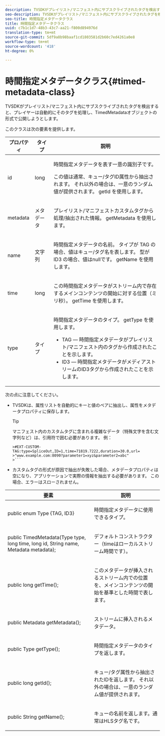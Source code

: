 ```yaml
---
description: TVSDKがプレイリスト/マニフェスト内にサブスクライブされたタグを検出すると、プレイヤーは自動的にそのタグを処理し、TimedMetadataオブジェクトの形式で公開しようとします。
seo-description: TVSDKがプレイリスト/マニフェスト内にサブスクライブされたタグを検出すると、プレイヤーは自動的にそのタグを処理し、TimedMetadataオブジェクトの形式で公開しようとします。
seo-title: 時間指定メタデータクラス
title: 時間指定メタデータクラス
uuid: c7b1c1d7-48b3-43c7-aa21-f800d894976d
translation-type: tm+mt
source-git-commit: 5df9a8b98baaf1cd1803581d2b60c7ed4261a0e8
workflow-type: tm+mt
source-wordcount: '418'
ht-degree: 0%

---
```



# 時間指定メタデータクラス{#timed-metadata-class}

TVSDKがプレイリスト/マニフェスト内にサブスクライブされたタグを検出すると、プレイヤーは自動的にそのタグを処理し、TimedMetadataオブジェクトの形式で公開しようとします。

このクラスは次の要素を提供します。

<table id="table_FFC56AC5B1E04DA99C9309C0223ABA90"> 
 <thead> 
  <tr> 
   <th colname="col1" class="entry"><b> プロパティ </b></th> 
   <th colname="col02" class="entry"> <b> タイプ  </b></th> 
   <th colname="col2" class="entry"> <b> 説明  </b> </th> 
  </tr> 
 </thead>
 <tbody> 
  <tr> 
   <td colname="col1"> <span class="codeph"> id  </span> </td> 
   <td colname="col02"> long </td> 
   <td colname="col2"> <p>時間指定メタデータを表す一意の識別子です。 </p> <p>この値は通常、キュー/タグID属性から抽出されます。 それ以外の場合は、一意のランダム値が提供されます。 <span class="codeph"> getId </span>を使用します。 </p> </td> 
  </tr> 
  <tr> 
   <td colname="col1"> <span class="codeph"> metadata  </span> </td> 
   <td colname="col02"> メタデータ </td> 
   <td colname="col2"> <p>プレイリスト/マニフェストカスタムタグから処理/抽出された情報。 <span class="codeph"> getMetadata </span>を使用します。 </p> </td> 
  </tr> 
  <tr> 
   <td colname="col1"> <span class="codeph"> name </span> </td> 
   <td colname="col02"> 文字列 </td> 
   <td colname="col2"> <p>時間指定メタデータの名前。 タイプが<span class="codeph"> TAG </span>の場合、値はキュー/タグ名を表します。 型が<span class="codeph"> ID3 </span>の場合、値はnullです。 <span class="codeph"> getName </span>を使用します。 </p> </td> 
  </tr> 
  <tr> 
   <td colname="col1"> <span class="codeph"> time  </span> </td> 
   <td colname="col02"> long </td> 
   <td colname="col2"> <p>この時間指定メタデータがストリーム内で存在するメインコンテンツの開始に対する位置（ミリ秒）。 <span class="codeph"> getTime </span>を使用します。 </p> </td> 
  </tr> 
  <tr> 
   <td colname="col1"> <span class="codeph"> type  </span> </td> 
   <td colname="col02"> タイプ </td> 
   <td colname="col2"> <p>時間指定メタデータのタイプ。 <span class="codeph"> getType </span>を使用します。 
     <ul id="ul_70FBFB33E9F846D8B38592560CCE9560"> 
      <li id="li_739D30561BFB4D9B97DF212E4880BA2C">TAG — 時間指定メタデータがプレイリスト/マニフェスト内のタグから作成されたことを示します。 </li> 
      <li id="li_E785E1DEF1CC4D9DBE7764E5D05EFAFC">ID3 — 時間指定メタデータがメディアストリームのID3タグから作成されたことを示します。 </li> 
     </ul> </p> </td> 
  </tr> 
 </tbody> 
</table>

<!--<a id="section_737CC47997F74F80A3C5C6171ADE120E"></a>-->

次の点に注意してください。

* TVSDKは、属性リストを自動的にキーと値のペアに抽出し、属性をメタデータプロパティに保存します。

   >[!TIP]
   >
   >マニフェスト内のカスタムタグに含まれる複雑なデータ（特殊文字を含む文字列など）は、引用符で囲む必要があります。 例：
   >
   >
   ```
   >#EXT-CUSTOM-TAG:type=SpliceOut,ID=1,time=71819.7222,duration=30.0,url= 
   >"www.example.com:8090?parameter1=xyz&parameter2=abc"
   >```

* カスタムタグの形式が原因で抽出が失敗した場合、メタデータプロパティは空になり、アプリケーションで実際の情報を抽出する必要があります。 この場合、エラーはスローされません。

<table id="table_1BAE98BF23F641A3A5709EBE37B327F6"> 
 <thead> 
  <tr> 
   <th colname="col1" class="entry"> <b>要素  </b></th> 
   <th colname="col2" class="entry"> <b>説明</b></th> 
  </tr> 
 </thead>
 <tbody> 
  <tr> 
   <td colname="col1"> <span class="codeph"> public enum Type {TAG, ID3}  </span> </td> 
   <td colname="col2"> <p>時間指定メタデータに使用できるタイプ。 </p> </td> 
  </tr> 
  <tr> 
   <td colname="col1"> <span class="codeph"> public TimedMetadata(Type type, long time, long id, String name, Metadata metadata);  </span> </td> 
   <td colname="col2"> <p>デフォルトコンストラクター（timeはローカルストリーム時間です）。 </p> </td> 
  </tr> 
  <tr> 
   <td colname="col1"> <span class="codeph"> public long getTime();  </span> </td> 
   <td colname="col2"> <p>このメタデータが挿入されるストリーム内での位置を、メインコンテンツの開始を基準とした時間で表します。 </p> </td> 
  </tr> 
  <tr> 
   <td colname="col1"> <span class="codeph"> public Metadata getMetadata();  </span> </td> 
   <td colname="col2"> <p>ストリームに挿入されるメタデータ。 </p> </td> 
  </tr> 
  <tr> 
   <td colname="col1"> <span class="codeph"> public Type getType();  </span> </td> 
   <td colname="col2"> <p>時間指定メタデータのタイプを返します。 </p> </td> 
  </tr> 
  <tr> 
   <td colname="col1"> <span class="codeph"> public long getId();  </span> </td> 
   <td colname="col2"> <p>キュー/タグ属性から抽出されたIDを返します。 それ以外の場合は、一意のランダム値が提供されます。 </p> </td> 
  </tr> 
  <tr> 
   <td colname="col1"> <span class="codeph"> public String getName();  </span> </td> 
   <td colname="col2"> <p>キューの名前を返します。通常はHLSタグ名です。 </p> </td> 
  </tr> 
 </tbody> 
</table>